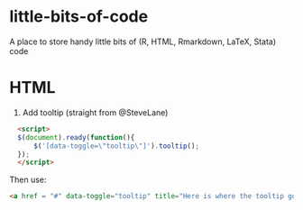 # little-bits-of-code
A place to store handy little bits of (R, HTML, Rmarkdown, LaTeX, Stata) code


# HTML

1. Add tooltip (straight from @SteveLane)
```html
  <script>
  $(document).ready(function(){
      $('[data-toggle=\"tooltip\"]').tooltip(); 
  });
  </script>
```
Then use:
```html
<a href = "#" data-toggle="tooltip" title="Here is where the tooltip goes.">Here is the word/phrase you need a note on</a>
```
